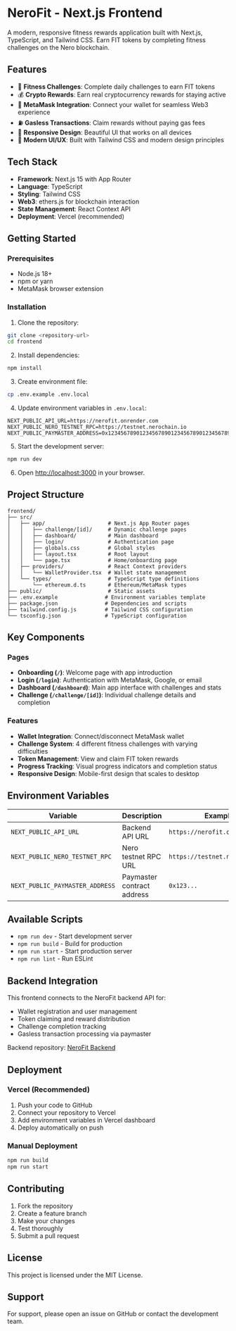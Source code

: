 # NeroFit - Next.js Frontend

A modern, responsive fitness rewards application built with Next.js, TypeScript, and Tailwind CSS. Earn FIT tokens by completing fitness challenges on the Nero blockchain.

## Features

- 🎯 **Fitness Challenges**: Complete daily challenges to earn FIT tokens
- 💰 **Crypto Rewards**: Earn real cryptocurrency rewards for staying active
- 🔗 **MetaMask Integration**: Connect your wallet for seamless Web3 experience
- ⛽ **Gasless Transactions**: Claim rewards without paying gas fees
- 📱 **Responsive Design**: Beautiful UI that works on all devices
- 🎨 **Modern UI/UX**: Built with Tailwind CSS and modern design principles

## Tech Stack

- **Framework**: Next.js 15 with App Router
- **Language**: TypeScript
- **Styling**: Tailwind CSS
- **Web3**: ethers.js for blockchain interaction
- **State Management**: React Context API
- **Deployment**: Vercel (recommended)

## Getting Started

### Prerequisites

- Node.js 18+ 
- npm or yarn
- MetaMask browser extension

### Installation

1. Clone the repository:
```bash
git clone <repository-url>
cd frontend
```

2. Install dependencies:
```bash
npm install
```

3. Create environment file:
```bash
cp .env.example .env.local
```

4. Update environment variables in `.env.local`:
```env
NEXT_PUBLIC_API_URL=https://nerofit.onrender.com
NEXT_PUBLIC_NERO_TESTNET_RPC=https://testnet.nerochain.io
NEXT_PUBLIC_PAYMASTER_ADDRESS=0x1234567890123456789012345678901234567890
```

5. Start the development server:
```bash
npm run dev
```

6. Open [http://localhost:3000](http://localhost:3000) in your browser.

## Project Structure

```
frontend/
├── src/
│   ├── app/                    # Next.js App Router pages
│   │   ├── challenge/[id]/     # Dynamic challenge pages
│   │   ├── dashboard/          # Main dashboard
│   │   ├── login/              # Authentication page
│   │   ├── globals.css         # Global styles
│   │   ├── layout.tsx          # Root layout
│   │   └── page.tsx            # Home/onboarding page
│   ├── providers/              # React Context providers
│   │   └── WalletProvider.tsx  # Wallet state management
│   └── types/                  # TypeScript type definitions
│       └── ethereum.d.ts       # Ethereum/MetaMask types
├── public/                     # Static assets
├── .env.example               # Environment variables template
├── package.json               # Dependencies and scripts
├── tailwind.config.js         # Tailwind CSS configuration
└── tsconfig.json              # TypeScript configuration
```

## Key Components

### Pages

- **Onboarding (`/`)**: Welcome page with app introduction
- **Login (`/login`)**: Authentication with MetaMask, Google, or email
- **Dashboard (`/dashboard`)**: Main app interface with challenges and stats
- **Challenge (`/challenge/[id]`)**: Individual challenge details and completion

### Features

- **Wallet Integration**: Connect/disconnect MetaMask wallet
- **Challenge System**: 4 different fitness challenges with varying difficulties
- **Token Management**: View and claim FIT token rewards
- **Progress Tracking**: Visual progress indicators and completion status
- **Responsive Design**: Mobile-first design that scales to desktop

## Environment Variables

| Variable | Description | Example |
|----------|-------------|---------|
| `NEXT_PUBLIC_API_URL` | Backend API URL | `https://nerofit.onrender.com` |
| `NEXT_PUBLIC_NERO_TESTNET_RPC` | Nero testnet RPC URL | `https://testnet.nerochain.io` |
| `NEXT_PUBLIC_PAYMASTER_ADDRESS` | Paymaster contract address | `0x123...` |

## Available Scripts

- `npm run dev` - Start development server
- `npm run build` - Build for production
- `npm run start` - Start production server
- `npm run lint` - Run ESLint

## Backend Integration

This frontend connects to the NeroFit backend API for:

- Wallet registration and user management
- Token claiming and reward distribution
- Challenge completion tracking
- Gasless transaction processing via paymaster

Backend repository: [NeroFit Backend](https://github.com/AlexD-Great/nero_backend)

## Deployment

### Vercel (Recommended)

1. Push your code to GitHub
2. Connect your repository to Vercel
3. Add environment variables in Vercel dashboard
4. Deploy automatically on push

### Manual Deployment

```bash
npm run build
npm run start
```

## Contributing

1. Fork the repository
2. Create a feature branch
3. Make your changes
4. Test thoroughly
5. Submit a pull request

## License

This project is licensed under the MIT License.

## Support

For support, please open an issue on GitHub or contact the development team.

